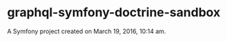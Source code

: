 graphql-symfony-doctrine-sandbox
================================

A Symfony project created on March 19, 2016, 10:14 am.
